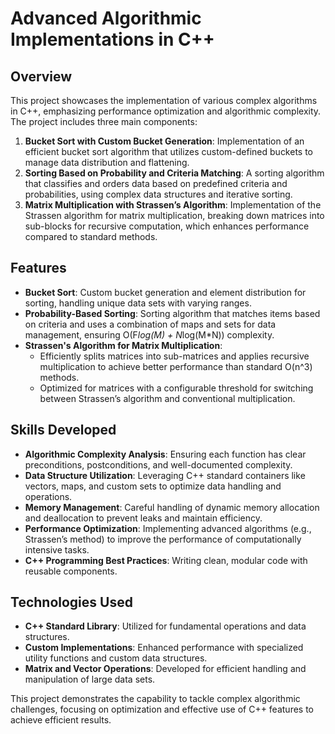 # Advanced Algorithmic Implementations in C++

## Overview
This project showcases the implementation of various complex algorithms in C++, emphasizing performance optimization and algorithmic complexity. The project includes three main components:

1. **Bucket Sort with Custom Bucket Generation**: Implementation of an efficient bucket sort algorithm that utilizes custom-defined buckets to manage data distribution and flattening.
2. **Sorting Based on Probability and Criteria Matching**: A sorting algorithm that classifies and orders data based on predefined criteria and probabilities, using complex data structures and iterative sorting.
3. **Matrix Multiplication with Strassen’s Algorithm**: Implementation of the Strassen algorithm for matrix multiplication, breaking down matrices into sub-blocks for recursive computation, which enhances performance compared to standard methods.

## Features
- **Bucket Sort**: Custom bucket generation and element distribution for sorting, handling unique data sets with varying ranges.
- **Probability-Based Sorting**: Sorting algorithm that matches items based on criteria and uses a combination of maps and sets for data management, ensuring O(F*log(M) + N*log(M*N)) complexity.
- **Strassen's Algorithm for Matrix Multiplication**:
  - Efficiently splits matrices into sub-matrices and applies recursive multiplication to achieve better performance than standard O(n^3) methods.
  - Optimized for matrices with a configurable threshold for switching between Strassen’s algorithm and conventional multiplication.

## Skills Developed
- **Algorithmic Complexity Analysis**: Ensuring each function has clear preconditions, postconditions, and well-documented complexity.
- **Data Structure Utilization**: Leveraging C++ standard containers like vectors, maps, and custom sets to optimize data handling and operations.
- **Memory Management**: Careful handling of dynamic memory allocation and deallocation to prevent leaks and maintain efficiency.
- **Performance Optimization**: Implementing advanced algorithms (e.g., Strassen’s method) to improve the performance of computationally intensive tasks.
- **C++ Programming Best Practices**: Writing clean, modular code with reusable components.

## Technologies Used
- **C++ Standard Library**: Utilized for fundamental operations and data structures.
- **Custom Implementations**: Enhanced performance with specialized utility functions and custom data structures.
- **Matrix and Vector Operations**: Developed for efficient handling and manipulation of large data sets.

This project demonstrates the capability to tackle complex algorithmic challenges, focusing on optimization and effective use of C++ features to achieve efficient results.

